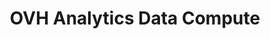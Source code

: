 ---
title: OVH Analytics Data Compute
excerpt: OVH Analytics Data Compute provides a Spark cluster for bigdata computation. 
hidden: true
---